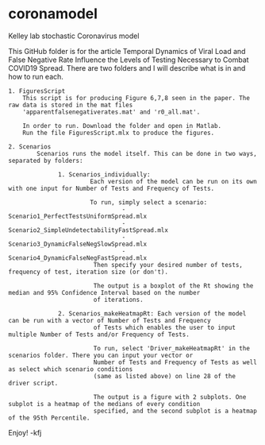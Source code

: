 # coronamodel
Kelley lab stochastic Coronavirus model

This GitHub folder is for the article Temporal Dynamics of Viral Load and False Negative Rate Influence the Levels of Testing Necessary to Combat COVID19 Spread. 
There are two folders and I will describe what is in and how to run each.

    1. FiguresScript
        This script is for producing Figure 6,7,8 seen in the paper. The raw data is stored in the mat files 
        'apparentfalsenegativerates.mat' and 'r0_all.mat'.
        
        In order to run. Download the folder and open in Matlab. 
        Run the file FiguresScript.mlx to produce the figures.
        
    2. Scenarios
            Scenarios runs the model itself. This can be done in two ways, separated by folders:
            
                  1. Scenarios_individually: 
                           Each version of the model can be run on its own with one input for Number of Tests and Frequency of Tests.
                           
                           To run, simply select a scenario:
                                    - Scenario1_PerfectTestsUniformSpread.mlx
                                    - Scenario2_SimpleUndetectabilityFastSpread.mlx
                                    - Scenario3_DynamicFalseNegSlowSpread.mlx
                                    - Scenario4_DynamicFalseNegFastSpread.mlx
                            Then specify your desired number of tests, frequency of test, iteration size (or don't).
                            
                            The output is a boxplot of the Rt showing the median and 95% Confidence Interval based on the number 
                            of iterations.
                            
                  2. Scenarios_makeHeatmapRt: Each version of the model can be run with a vector of Number of Tests and Frequency 
                            of Tests which enables the user to input multiple Number of Tests and/or Frequency of Tests. 
                            
                            To run, select 'Driver_makeHeatmapRt' in the scenarios folder. There you can input your vector or 
                            Number of Tests and Frequency of Tests as well as select which scenario conditions 
                            (same as listed above) on line 28 of the driver script.
                            
                            The output is a figure with 2 subplots. One subplot is a heatmap of the medians of every condition 
                            specified, and the second subplot is a heatmap of the 95th Percentile.
              
Enjoy!
-kfj
                          
